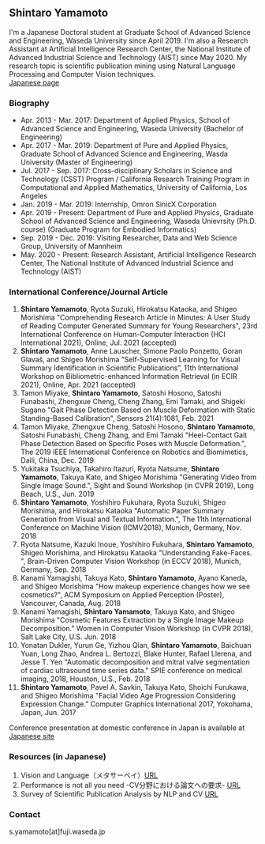 ## Shintaro Yamamoto

I'm a Japanese Doctoral student at Graduate School of Advanced Science and Engineering, Waseda University since April 2019. I'm also a Research Assistant at Artificial Intelligence Research Center, the National Institute of Advanced Industrial Science and Technology (AIST) since May 2020. My research topic is scientific publication mining using Natural Language Processing and Computer Vision techniques. <br>
[Japanese page](https://yamashin42.github.io/yamashin42/JP)

### Biography
- Apr. 2013 - Mar. 2017: Department of Applied Physics, School of Advanced Science and Engineering, Waseda University (Bachelor of Engineering)
- Apr. 2017 - Mar. 2019: Department of Pure and Applied Physics, Graduate School of Advanced Science and Engineering, Wasda University (Master of Engineering)
- Jul. 2017 - Sep. 2017: Cross-disciplinary Scholars in Science and Technology (CSST) Program / California Research Training Program in Computational and Applied Mathematics, University of California, Los Angeles
- Jan. 2019 - Mar. 2019: Internship, Omron SinicX Corporation
- Apr. 2019 - Present: Department of Pure and Applied Physics, Graduate School of Advanced Science and Engineering, Waseda Unievrsity (Ph.D. course)
(Graduate Program for Embodied Informatics)
- Sep. 2019 - Dec. 2019: Visiting Researcher, Data and Web Science Group, University of Mannheim
- May. 2020 - Present: Research Assistant, Artificial Intelligence Research Center, The National Institute of Advanced Industrial Science and Technology (AIST)

### International Conference/Journal Article
1. **Shintaro Yamamoto**, Ryota Suzuki, Hirokatsu Kataoka, and Shigeo Morishima "Comprehending Research Article in Minutes: A User Study of Reading Computer Generated Summary for Young Researchers", 23rd International Conference on Human-Computer Interaction (HCI International 2021), Online, Jul. 2021 (accepted)
1.  **Shintaro Yamamoto**, Anne Lauscher, Simone Paolo Ponzetto, Goran Glavaš, and Shigeo Morishima “Self-Supervised Learning for Visual Summary Identification in Scientific Publications”, 11th International Workshop on Bibliometric-enhanced Information Retrieval (in ECIR 2021), Online, Apr. 2021 (accepted)
1. Tamon Miyake, **Shintaro Yamamoto**, Satoshi Hosono, Satoshi Funabashi, Zhengxue Cheng, Cheng Zhang, Emi Tamaki, and Shigeki Sugano "Gait Phase Detection Based on Muscle Deformation with Static Standing-Based Calibration", Sensors 21(4):1081, Feb. 2021
1. Tamon Miyake, Zhengxue Cheng, Satoshi Hosono, **Shintaro Yamamoto**, Satoshi Funabashi, Cheng Zhang, and Emi Tamaki "Heel-Contact Gait Phase Detection Based on Specific Poses with Muscle Deformation.", The 2019 IEEE International Conference on Robotics and Biomimetics, Daili, China, Dec. 2019 
1. Yukitaka Tsuchiya, Takahiro Itazuri, Ryota Natsume, **Shintaro Yamamoto**, Takuya Kato, and Shigeo Morishima "Generating Video from Single Image Sound.", Sight and Sound Workshop (in CVPR 2019), Long Beach, U.S., Jun. 2019
1. **Shintaro Yamamoto**, Yoshihiro Fukuhara, Ryota Suzuki, Shigeo Morishima, and Hirokatsu Kataoka "Automatic Paper Summary Generation from Visual and Textual Information.", The 11th International Conference on Machine Vision (ICMV2018), Munich, Germany, Nov. 2018
1. Ryota Natsume, Kazuki Inoue, Yoshihiro Fukuhara, **Shintaro Yamamoto**, Shigeo Morishima, and Hirokatsu Kataoka "Understanding Fake-Faces. ", Brain-Driven Computer Vision Workshop (in ECCV 2018), Munich, Germany, Sep. 2018
1. Kanami Yamagishi, Takuya Kato, **Shintaro Yamamoto**, Ayano Kaneda, and Shigeo Morishima "How makeup experience changes how we see cosmetics?", ACM Symposium on Applied Perception (Poster), Vancouver, Canada, Aug. 2018
1. Kanami Yamagishi, **Shintaro Yamamoto**, Takuya Kato, and Shigeo Morishima "Cosmetic Features Extraction by a Single Image Makeup Decomposition." Women in Computer Vision Workshop (in CVPR 2018), Salt Lake City, U.S. Jun. 2018
1. Yonatan Dukler, Yurun Ge, Yizhou Qian, **Shintaro Yamamoto**, Baichuan Yuan, Long Zhao, Andrea L. Bertozzi, Blake Hunter, Rafael Llerena, and Jesse T. Yen "Automatic decomposition and mitral valve segmentation of cardiac ultrasound time series data." SPIE conference on medical imaging, 2018, Houston, U.S., Feb. 2018
1. **Shintaro Yamamoto**, Pavel A. Savkin, Takuya Kato, Shoichi Furukawa, and Shigeo Morishima "Facial Video Age Progression Considering Expression Change." Computer Graphics International 2017, Yokohama, Japan, Jun. 2017

Conference presentation at domestic conference in Japan is available at [Japanese site](https://yamashin42.github.io/yamashin42/JP)

### Resources (in Japanese)
1. Vision and Language（メタサーベイ）[URL](https://www.slideshare.net/cvpaperchallenge/vision-and-language-232926110)
1. Performance is not all you need -CV分野における論文への要求- [URL](https://www.slideshare.net/cvpaperchallenge/performance-is-not-all-you-need-cv)
1. Survey of Scientific Publication Analysis by NLP and CV
[URL](https://www.slideshare.net/ShintaroYamamoto1/survey-of-scientific-publication-analysis-by-nlp-and-cv)

### Contact
s.yamamoto\[at]fuji.waseda.jp
